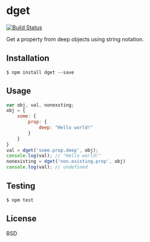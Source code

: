 # dget

[![Build Status](https://travis-ci.org/shockwork/dget.svg?branch=master)](https://travis-ci.org/shockwork/dget)

Get a property from deep objects using string notation.

## Installation

    $ npm install dget --save

## Usage

```js
var obj, val, nonexsting;
obj = {
    some: {
        prop: {
            deep: "Hello world!"
        }
    }
}
val = dget('some.prop.deep', obj);
console.log(val); // "Hello world!"
nonexisting = dget('non.existing.prop', obj)
console.log(val); // undefined
```

## Testing

    $ npm test

## License

BSD